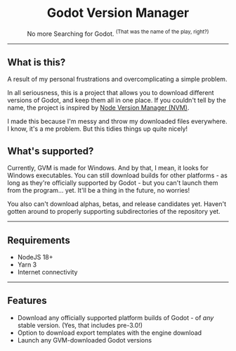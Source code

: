 <center>
    <h1>Godot Version Manager</h1>
    <p>No more Searching for Godot. <sup>(That was the name of the play, right?)</sup></p>
</center>

---

## What is this?
A result of my personal frustrations and overcomplicating a simple problem.

In all seriousness, this is a project that allows you to download different versions of Godot, and keep them all in one place. If you couldn't tell by the name, the project is inspired by [Node Version Manager (NVM)](https://github.com/nvm-sh/nvm).

I made this because I'm messy and throw my downloaded files everywhere. I know, it's a me problem. But this tidies things up quite nicely!

## What's supported?
Currently, GVM is made for Windows. And by that, I mean, it looks for Windows executables. You can still download builds for other platforms - as long as they're officially supported by Godot - but you can't launch them from the program... yet. It'll be a thing in the future, no worries!

You also can't download alphas, betas, and release candidates yet. Haven't gotten around to properly supporting subdirectories of the repository yet.

---

## Requirements

* NodeJS 18+
* Yarn 3
* Internet connectivity

---

## Features

* Download any officially supported platform builds of Godot - of *any* stable version. (Yes, that includes pre-3.0!)
* Option to download export templates with the engine download
* Launch any GVM-downloaded Godot versions
